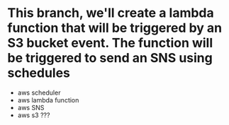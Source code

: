 # This branch, we'll create a lambda function that will be triggered by an S3 bucket event. The function will be triggered to send an SNS using schedules
- aws scheduler
- aws lambda function
- aws SNS
- aws s3 ???